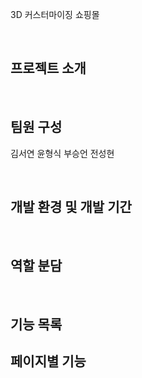 3D 커스터마이징 쇼핑몰

<br>

## 프로젝트 소개

<br>

## 팀원 구성

김서연
윤형식
부승언
전성현

<br>

## 개발 환경 및 개발 기간

<br>

## 역할 분담

<br>

## 기능 목록

## 페이지별 기능
